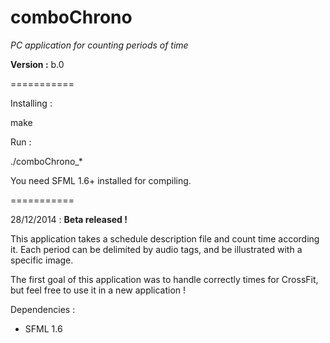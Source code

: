 comboChrono
===========

*PC application for counting periods of time*

**Version :** b.0

===========

Installing :

make

Run :

./comboChrono_*

You need SFML 1.6+ installed for compiling.

===========

28/12/2014 : **Beta released !**

This application takes a schedule description file and count time according it. Each period can be delimited by audio tags, and be illustrated with a specific image.

The first goal of this application was to handle correctly times for CrossFit, but feel free to use it in a new application !

Dependencies :
- SFML 1.6
